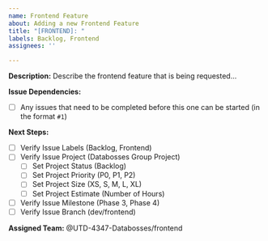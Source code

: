 ```yaml
---
name: Frontend Feature
about: Adding a new Frontend Feature
title: "[FRONTEND]: "
labels: Backlog, Frontend
assignees: ''

---
```


**Description:**
Describe the frontend feature that is being requested...

**Issue Dependencies:**
- [ ] Any issues that need to be completed before this one can be started (in the format `#1`)

**Next Steps:**
- [ ] Verify Issue Labels (Backlog, Frontend)
- [ ] Verify Issue Project (Databosses Group Project)
  - [ ] Set Project Status (Backlog)
  - [ ] Set Project Priority (P0, P1, P2)
  - [ ] Set Project Size (XS, S, M, L, XL)
  - [ ] Set Project Estimate (Number of Hours)
- [ ] Verify Issue Milestone (Phase 3, Phase 4)
- [ ] Verify Issue Branch (dev/frontend)

**Assigned Team:**
@UTD-4347-Databosses/frontend
